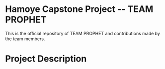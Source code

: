 # Hamoye Capstone Project -- TEAM PROPHET
This is the official repository of TEAM PROPHET and contributions made by the team members.

# Project Description


